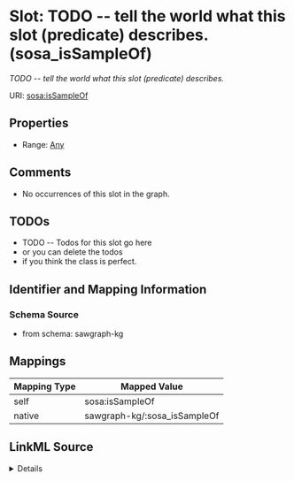 

# Slot: TODO -- tell the world what this slot (predicate) describes. (sosa_isSampleOf)


_TODO -- tell the world what this slot (predicate) describes._





URI: [sosa:isSampleOf](http://www.w3.org/ns/sosa/isSampleOf)



<!-- no inheritance hierarchy -->








## Properties

* Range: [Any](../classes/Any.md)





## Comments

* No occurrences of this slot in the graph.

## TODOs

* TODO -- Todos for this slot go here
* or you can delete the todos
* if you think the class is perfect.

## Identifier and Mapping Information







### Schema Source


* from schema: sawgraph-kg




## Mappings

| Mapping Type | Mapped Value |
| ---  | ---  |
| self | sosa:isSampleOf |
| native | sawgraph-kg/:sosa_isSampleOf |




## LinkML Source

<details>
```yaml
name: sosa_isSampleOf
description: TODO -- tell the world what this slot (predicate) describes.
title: TODO -- tell the world what this slot (predicate) describes.
todos:
- TODO -- Todos for this slot go here
- or you can delete the todos
- if you think the class is perfect.
comments:
- No occurrences of this slot in the graph.
from_schema: sawgraph-kg
rank: 1000
slot_uri: sosa:isSampleOf
alias: sosa_isSampleOf
range: Any

```
</details>
